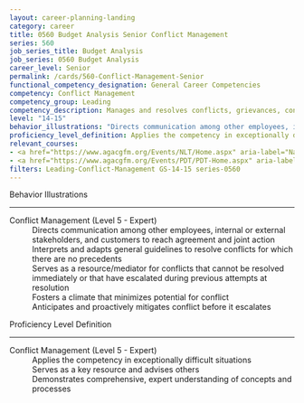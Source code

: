 ```yaml
---
layout: career-planning-landing
category: career
title: 0560 Budget Analysis Senior Conflict Management
series: 560
job_series_title: Budget Analysis
job_series: 0560 Budget Analysis
career_level: Senior
permalink: /cards/560-Conflict-Management-Senior
functional_competency_designation: General Career Competencies
competency: Conflict Management
competency_group: Leading
competency_description: Manages and resolves conflicts, grievances, confrontations, or disagreements in a constructive manner to minimize negative (personal) impact
level: "14-15"
behavior_illustrations: "Directs communication among other employees, internal or external stakeholders, and customers to reach agreement and joint action ? Interprets and adapts general guidelines to resolve conflicts for which there are no precedents ? Serves as a resource/mediator for conflicts that cannot be resolved immediately or that have escalated during previous attempts at resolution ? Fosters a climate that minimizes potential for conflict ? Anticipates and proactively mitigates conflict before it escalates  "
proficiency_level_definition: Applies the competency in exceptionally difficult situations ? Serves as a key resource and advises others ? Demonstrates comprehensive, expert understanding of concepts and processes
relevant_courses: 
- <a href="https://www.agacgfm.org/Events/NLT/Home.aspx" aria-label="National Leadership Training (NLT) - multi-competency training - https://www.agacgfm.org/Events/NLT/Home.aspx">National Leadership Training (NLT) - multi-competency training</a>, AGA
- <a href="https://www.agacgfm.org/Events/PDT/PDT-Home.aspx" aria-label="Professional Development Training (PDT) - multi-competency training - https://www.agacgfm.org/Events/PDT/PDT-Home.aspx">Professional Development Training (PDT) - multi-competency training</a>, AGA
filters: Leading-Conflict-Management GS-14-15 series-0560
---
```


<div class="desktop:grid-col-6 margin-y-3">
  <div class="border-top-2 bg-white padding-3 shadow-5 height-full members-hover border-1px button-border border-top-blue radius-lg">
    <p class="text-bold label-color font-size-21">Behavior Illustrations</p>
    <hr class="hr-green"/>
    <dl class="text-base card-content-color"><dt>Conflict Management (Level 5 - Expert)</dt><dd>Directs communication among other employees, internal or external stakeholders, and customers to reach agreement and joint action </dd><dd> Interprets and adapts general guidelines to resolve conflicts for which there are no precedents </dd><dd> Serves as a resource/mediator for conflicts that cannot be resolved immediately or that have escalated during previous attempts at resolution </dd><dd> Fosters a climate that minimizes potential for conflict </dd><dd> Anticipates and proactively mitigates conflict before it escalates 
</dd></dl>
  </div>
</div>
<div class="desktop:grid-col-6 margin-y-3">
  <div class="border-top-2 bg-white padding-3 shadow-5 height-full members-hover border-1px button-border border-top-blue radius-lg">
    <p class="text-bold label-color font-size-21">Proficiency Level Definition</p>
     <hr class="hr-green"/>
    <dl class="text-base card-content-color"><dt>Conflict Management (Level 5 - Expert)</dt><dd>Applies the competency in exceptionally difficult situations </dd><dd> Serves as a key resource and advises others </dd><dd> Demonstrates comprehensive, expert understanding of concepts and processes</dd></dl>
  </div>
</div>